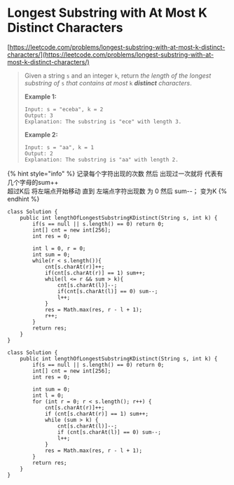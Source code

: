 # Longest Substring with At Most K Distinct Characters

[https://leetcode.com/problems/longest-substring-with-at-most-k-distinct-characters/](https://leetcode.com/problems/longest-substring-with-at-most-k-distinct-characters/)

> Given a string `s` and an integer `k`, return _the length of the longest substring of_ `s` _that contains at most_ `k` _**distinct** characters_.
>
> &#x20;
>
> **Example 1:**
>
> ```
> Input: s = "eceba", k = 2
> Output: 3
> Explanation: The substring is "ece" with length 3.
> ```
>
> **Example 2:**
>
> ```
> Input: s = "aa", k = 1
> Output: 2
> Explanation: The substring is "aa" with length 2.
> ```

{% hint style="info" %}
记录每个字符出现的次数 然后 出现过一次就将 代表有几个字母的sum++\
超过K后 将左端点开始移动 直到 左端点字符出现数 为 0 然后 sum--； 变为K&#x20;
{% endhint %}

```
class Solution {
    public int lengthOfLongestSubstringKDistinct(String s, int k) {
        if(s == null || s.length() == 0) return 0;
        int[] cnt = new int[256];
        int res = 0;
        
        int l = 0, r = 0;
        int sum = 0;
        while(r < s.length()){
            cnt[s.charAt(r)]++;
            if(cnt[s.charAt(r)] == 1) sum++;
            while(l <= r && sum > k){
                cnt[s.charAt(l)]--;
                if(cnt[s.charAt(l)] == 0) sum--;
                l++;
            }
            res = Math.max(res, r - l + 1);
            r++;
        }
        return res;
    }
}
```

```
class Solution {
    public int lengthOfLongestSubstringKDistinct(String s, int k) {
        if(s == null || s.length() == 0) return 0;
        int[] cnt = new int[256];
        int res = 0;
        
        int sum = 0;
        int l = 0;
        for (int r = 0; r < s.length(); r++) {
            cnt[s.charAt(r)]++;
            if (cnt[s.charAt(r)] == 1) sum++;
            while (sum > k) {
                cnt[s.charAt(l)]--;
                if (cnt[s.charAt(l)] == 0) sum--;
                l++;
            }
            res = Math.max(res, r - l + 1);
        }
        return res;
    }
}
```
